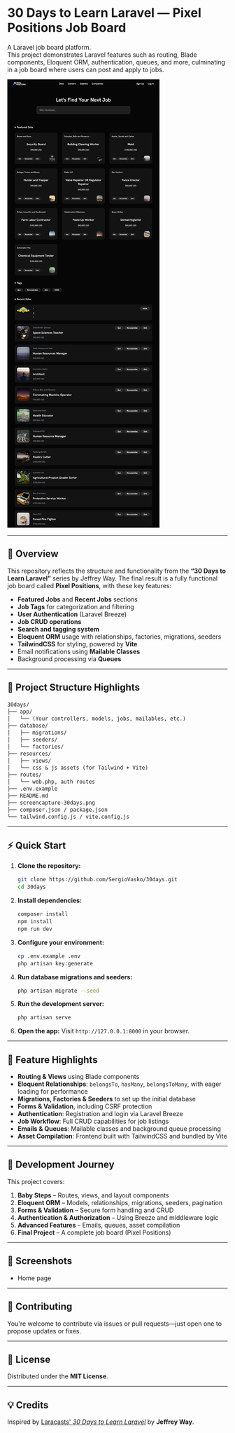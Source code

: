 # 30 Days to Learn Laravel — Pixel Positions Job Board

A Laravel job board platform.  
This project demonstrates Laravel features such as routing, Blade components, Eloquent ORM, authentication, queues, and more, culminating in a job board where users can post and apply to jobs.

![Pixel Positions Screenshot](./screencapture-30days.png)

---

## 🚀 Overview

This repository reflects the structure and functionality from the **“30 Days to Learn Laravel”** series by Jeffrey Way. The final result is a fully functional job board called **Pixel Positions**, with these key features:

- **Featured Jobs** and **Recent Jobs** sections
- **Job Tags** for categorization and filtering
- **User Authentication** (Laravel Breeze)
- **Job CRUD operations**
- **Search and tagging system**
- **Eloquent ORM** usage with relationships, factories, migrations, seeders
- **TailwindCSS** for styling, powered by **Vite**
- Email notifications using **Mailable Classes**
- Background processing via **Queues**

---

## 📂 Project Structure Highlights

```
30days/
├── app/
│   └── (Your controllers, models, jobs, mailables, etc.)
├── database/
│   ├── migrations/
│   ├── seeders/
│   └── factories/
├── resources/
│   ├── views/
│   └── css & js assets (for Tailwind + Vite)
├── routes/
│   └── web.php, auth routes
├── .env.example
├── README.md
├── screencapture-30days.png
├── composer.json / package.json
└── tailwind.config.js / vite.config.js
```

---

## ⚡ Quick Start

1. **Clone the repository:**
   ```bash
   git clone https://github.com/SergioVasko/30days.git
   cd 30days
   ```

2. **Install dependencies:**
   ```bash
   composer install
   npm install
   npm run dev
   ```

3. **Configure your environment:**
   ```bash
   cp .env.example .env
   php artisan key:generate
   ```

4. **Run database migrations and seeders:**
   ```bash
   php artisan migrate --seed
   ```

5. **Run the development server:**
   ```bash
   php artisan serve
   ```

6. **Open the app:**
   Visit `http://127.0.0.1:8000` in your browser.

---

## 🌟 Feature Highlights

- **Routing & Views** using Blade components  
- **Eloquent Relationships**: `belongsTo`, `hasMany`, `belongsToMany`, with eager loading for performance  
- **Migrations, Factories & Seeders** to set up the initial database  
- **Forms & Validation**, including CSRF protection  
- **Authentication**: Registration and login via Laravel Breeze  
- **Job Workflow**: Full CRUD capabilities for job listings  
- **Emails & Queues**: Mailable classes and background queue processing  
- **Asset Compilation**: Frontend built with TailwindCSS and bundled by Vite  

---

## 📘 Development Journey

This project covers:

1. **Baby Steps** – Routes, views, and layout components  
2. **Eloquent ORM** – Models, relationships, migrations, seeders, pagination  
3. **Forms & Validation** – Secure form handling and CRUD  
4. **Authentication & Authorization** – Using Breeze and middleware logic  
5. **Advanced Features** – Emails, queues, asset compilation  
6. **Final Project** – A complete job board (Pixel Positions)

---

## 📸 Screenshots

- Home page

---

## 🤝 Contributing

You're welcome to contribute via issues or pull requests—just open one to propose updates or fixes.

---

## 📜 License

Distributed under the **MIT License**.

---

## 💡 Credits

Inspired by [Laracasts' *30 Days to Learn Laravel*](https://laracasts.com/series/30-days-to-learn-laravel) by **Jeffrey Way**.
